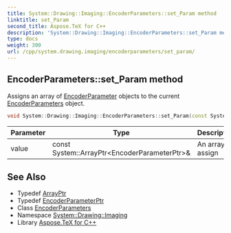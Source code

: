 ```yaml
---
title: System::Drawing::Imaging::EncoderParameters::set_Param method
linktitle: set_Param
second_title: Aspose.TeX for C++
description: 'System::Drawing::Imaging::EncoderParameters::set_Param method. Assigns an array of EncoderParameter objects to the current EncoderParameters object in C++.'
type: docs
weight: 300
url: /cpp/system.drawing.imaging/encoderparameters/set_param/
---
```

## EncoderParameters::set_Param method


Assigns an array of [EncoderParameter](../../encoderparameter/) objects to the current [EncoderParameters](../) object.

```cpp
void System::Drawing::Imaging::EncoderParameters::set_Param(const System::ArrayPtr<EncoderParameterPtr> &value)
```


| Parameter | Type | Description |
| --- | --- | --- |
| value | const System::ArrayPtr\<EncoderParameterPtr\>\& | An array to assign |

## See Also

* Typedef [ArrayPtr](../../../system/arrayptr/)
* Typedef [EncoderParameterPtr](../../encoderparameterptr/)
* Class [EncoderParameters](../)
* Namespace [System::Drawing::Imaging](../../)
* Library [Aspose.TeX for C++](../../../)
